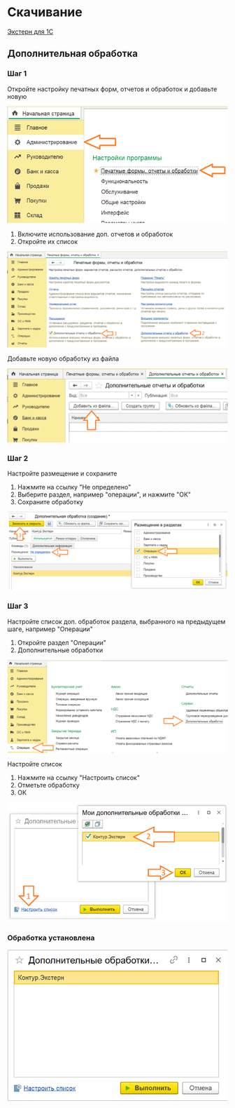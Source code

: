 # Скачивание

[Экстерн для 1С](https://update.kontur.ru/1c/v1/kext/data-processor)

## Дополнительная обработка

### Шаг 1

Откройте настройку печатных форм, отчетов и обработок и добавьте новую

!["Администрирование"](install-1.png)

1. Включите использование доп. отчетов и обработок
2. Откройте их список

!["Печатные формы отчеты и обработки"](install-2.png)

Добавьте новую обработку из файла

!["Добавить из файла"](install-3.png)

### Шаг 2

Настройте размещение и сохраните

1. Нажмите на ссылку "Не определено"
2. Выберите раздел, например "операции", и нажмите "ОК"
3. Сохраните обработку

!["Размещение"](install-4.png)

### Шаг 3

Настройте список доп. обработок раздела, выбранного на предыдущем шаге, например "Операции"

1. Откройте раздел "Операции"
2. Дополнительные обработки

!["Операции"](install-5.png)

Настройте список

1. Нажмите на ссылку "Настроить список"
2. Отметьте обработку
3. ОК

!["Настроить список"](install-6.png)

### Обработка установлена

!["Результат"](install-7.png)
